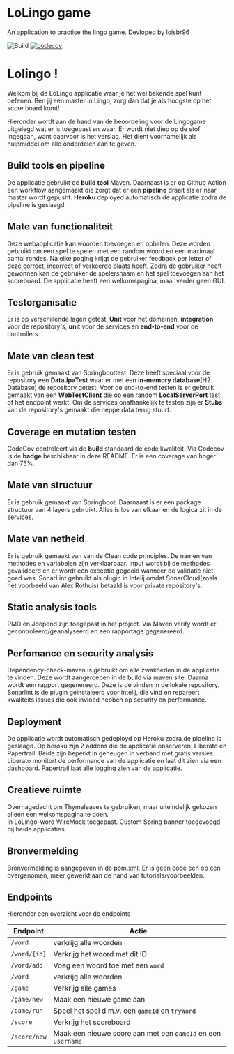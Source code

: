 # LoLingo game
An application to practise the lingo game.
Devloped by loisbr96

![Build](https://github.com/loisbr96/Lingogame/workflows/Workflow/badge.svg) [![codecov](https://codecov.io/gh/loisbr96/Lingogame/branch/master/graph/badge.svg?token=QPSXGH19M9)](https://codecov.io/gh/loisbr96/Lingogame) 

# Lolingo !

Welkom bij de LoLingo applicatie waar je het wel bekende spel kunt oefenen. 
Ben jij een master in Lingo, zorg dan dat je als hoogste op het score board komt!

Hieronder wordt aan de hand van de beoordeling voor de Lingogame uitgelegd wat er is toegepast en waar. Er wordt niet diep op de stof ingegaan, want daarvoor is het verslag. Het dient voornamelijk als hulpmiddel om alle onderdelen aan te geven.


## Build tools en pipeline
De applicatie gebruikt de **build tool** Maven. Daarnaast is er op Github Action een workflow aangemaakt die zorgt dat er een **pipeline** draait als er naar master wordt gepusht. **Heroku** deployed automatisch de applicatie zodra de pipeline is geslaagd.


## Mate van functionaliteit
Deze webapplicatie kan woorden toevoegen en ophalen. Deze worden gebruikt om een spel te spelen met een random woord en een maximaal aantal rondes. Na elke poging krijgt de gebruiker feedback per letter of deze correct, incorrect of verkeerde plaats heeft. Zodra de gebruiker heeft gewonnen kan de gebruiker de spelersnaam en het spel toevoegen aan het scoreboard. De applicatie heeft een welkomspagina, maar verder geen GUI.  


## Testorganisatie
Er is op verschillende lagen getest. **Unit** voor het domeinen, **integration** voor de repository's, **unit** voor de services en **end-to-end** voor de controllers. 

## Mate van clean test
Er is gebruik gemaakt van Springboottest. Deze heeft speciaal voor de repository een **DataJpaTest** waar er met een **in-memory database**(H2 Database) de repository getest. Voor de end-to-end testen is er gebruik gemaakt van een **WebTestClient** die op een random **LocalServerPort** test of het endpoint werkt. Om de services onafhankelijk te testen zijn er **Stubs** van de repository's gemaakt die neppe data terug stuurt.


## Coverage en mutation testen
CodeCov controleert via de **build** standaard de code kwaliteit. Via Codecov is de **badge** beschikbaar in deze README. Er is een coverage van hoger dan 75%. 


## Mate van structuur
Er is gebruik gemaakt van Springboot. Daarnaast is er een package structuur van 4 layers gebruikt. Alles is los van elkaar en de logica zit in de services.

## Mate van netheid
Er is gebruik gemaakt van van de Clean code principles. De namen van methodes en variabelen zijn verklaarbaar. Input wordt bij de methodes gevalideerd en er wordt een exceptie gegooid wanneer de validatie niet goed was. 
SonarLint gebruikt als plugin in Intelij omdat SonarCloud(zoals het voorbeeld van Alex Rothuis) betaald is voor private repository's.

## Static analysis tools
PMD en Jdepend zijn toegepast in het project. Via Maven verify wordt er gecontroleerd/geanalyseerd en een rapportage gegenereerd.

## Perfomance en security analysis
Dependency-check-maven is gebruikt om alle zwakheden in de applicatie te vinden. Deze wordt aangeroepen in de build via maven site. Daarna wordt een rapport gegenereerd. Deze is de vinden in de lokale repository.
Sonarlint is de plugin geinstaleerd voor intelij, die vind en repareert kwaliteits issues die ook invloed hebben op security en performance. 

## Deployment
De applicatie wordt automatisch gedeployd op Heroku zodra de pipeline is geslaagd. Op heroku zijn 2 addons die de applicatie observeren: Liberato en Papertrail.
Beide zijn beperkt in geheugen in verband met gratis versies. Liberato monitort de performance van de applicatie en laat dit zien via een dashboard. Papertrail laat alle logging zien van de applicatie.

## Creatieve ruimte
Overnagedacht om Thymeleaves te gebruiken, maar uiteindelijk gekozen alleen een welkomspagina te doen.  
In LoLingo-word WireMock toegepast.
Custom Spring banner toegevoegd bij beide applicaties.

## Bronvermelding
Bronvermelding is aangegeven in de pom.xml. Er is geen code een op een overgenomen, meer gewerkt aan de hand van tutorials/voorbeelden.

## Endpoints
Hieronder een overzicht voor de endpoints
  
| Endpoint |  Actie|
|---------|--------|
| `/word` |  verkrijg alle woorden|
| `/word/{id}` |Verkrijg het woord met dit ID|
|`/word/add`|Voeg een woord toe met een `word` |
| `/word` |  verkrijg alle woorden|
|`/game`|Verkrijg alle games|
| `/game/new` |  Maak een nieuwe game aan|
| `/game/run` |  Speel het spel d.m.v. een `gameId` en `tryWord` |
| `/score` |  Verkrijg het scoreboard|
| `/score/new` |  Maak een nieuwe score aan met een `gameId` en een `username`|


